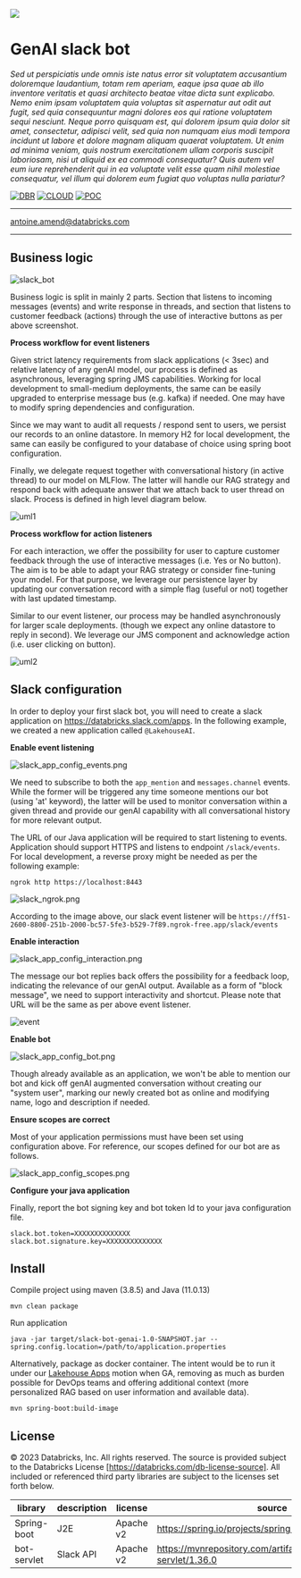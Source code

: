 <a href="https://www.databricks.com/solutions/accelerators"><img src='https://github.com/databricks-industry-solutions/.github/raw/main/profile/solacc_logo_wide.png'></img></a>

# GenAI slack bot

*Sed ut perspiciatis unde omnis iste natus error sit voluptatem accusantium doloremque laudantium, totam rem aperiam, 
eaque ipsa quae ab illo inventore veritatis et quasi architecto beatae vitae dicta sunt explicabo.
Nemo enim ipsam voluptatem quia voluptas sit aspernatur aut odit aut fugit, sed quia consequuntur magni dolores 
eos qui ratione voluptatem sequi nesciunt. Neque porro quisquam est, qui dolorem ipsum quia dolor sit amet, 
consectetur, adipisci velit, sed quia non numquam eius modi tempora incidunt ut labore et dolore magnam aliquam 
quaerat voluptatem. Ut enim ad minima veniam, quis nostrum exercitationem ullam corporis suscipit laboriosam, 
nisi ut aliquid ex ea commodi consequatur? Quis autem vel eum iure reprehenderit qui in ea voluptate velit esse 
quam nihil molestiae consequatur, vel illum qui dolorem eum fugiat quo voluptas nulla pariatur?*

[![DBR](https://img.shields.io/badge/DBR-14.2ML-red?logo=databricks&style=for-the-badge)](https://docs.databricks.com/release-notes/runtime/14.2ml.html)
[![CLOUD](https://img.shields.io/badge/CLOUD-ALL-blue?logo=googlecloud&style=for-the-badge)](https://databricks.com/try-databricks)
[![POC](https://img.shields.io/badge/POC-3_days-green?style=for-the-badge)](https://databricks.com/try-databricks)

___

<antoine.amend@databricks.com>

___

## Business logic

![slack_bot](images/slack_interaction.png)

Business logic is split in mainly 2 parts. 
Section that listens to incoming messages (events) and write response in threads, 
and section that listens to customer feedback (actions) through the use of interactive buttons as per above screenshot.

**Process workflow for event listeners**

Given strict latency requirements from slack applications (< 3sec) and relative latency of any genAI model, 
our process is defined as asynchronous, leveraging spring JMS capabilities. 
Working for local development to small-medium deployments, the same can be easily upgraded to enterprise message bus 
(e.g. kafka) if needed. One may have to modify spring dependencies and configuration.

Since we may want to audit all requests / respond sent to users, we persist our records to an online datastore.
In memory H2 for local development, the same can easily be configured to your database of choice using spring boot 
configuration.

Finally, we delegate request together with conversational history (in active thread) to our model on MLFlow. 
The latter will handle our RAG strategy and respond back with adequate answer that we attach
back to user thread on slack. Process is defined in high level diagram below.

![uml1](images/slack_uml_1.png)

**Process workflow for action listeners**

For each interaction, we offer the possibility for user to capture customer feedback through the use of 
interactive messages (i.e. Yes or No button). 
The aim is to be able to adapt your RAG strategy or consider fine-tuning your model.
For that purpose, we leverage our persistence layer by updating our conversation record
with a simple flag (useful or not) together with last updated timestamp.

Similar to our event listener, our process may be handled asynchronously for larger scale deployments.
(though we expect any online datastore to reply in second). 
We leverage our JMS component and acknowledge action (i.e. user clicking on button).

![uml2](images/slack_uml_2.png)


## Slack configuration

In order to deploy your first slack bot, you will need to create a slack
application on https://databricks.slack.com/apps. In the following example, we created a new application called
`@LakehouseAI`.

**Enable event listening**

![slack_app_config_events.png](images%2Fslack_app_config_events.png)

We need to subscribe to both the `app_mention` and `messages.channel` events. While the former will
be triggered any time someone mentions our bot (using 'at' keyword), the latter will be used to monitor
conversation within a given thread and provide our genAI capability with all conversational history for
more relevant output.

The URL of our Java application will be required to start listening to events. Application should support HTTPS and
listens to endpoint `/slack/events`. For local development, a reverse proxy might be needed as per the following example:

```shell
ngrok http https://localhost:8443
```

![slack_ngrok.png](images%2Fslack_ngrok.png)

According to the image above, our slack event listener will be
`https://ff51-2600-8800-251b-2000-bc57-5fe3-b529-7f89.ngrok-free.app/slack/events`

**Enable interaction**

![slack_app_config_interaction.png](images%2Fslack_app_config_interaction.png)

The message our bot replies back offers the possibility for a feedback loop,
indicating the relevance of our genAI output. Available as a form of "block message", we
need to support interactivity and shortcut. Please note that URL will be the same as per above event listener.

![event](images/slack_app_config_events.png)

**Enable bot**

![slack_app_config_bot.png](images%2Fslack_app_config_bot.png)

Though already available as an application, we won't be able to mention our bot and
kick off genAI augmented conversation without creating our "system user", 
marking our newly created bot as online and modifying name, logo and description if needed.

**Ensure scopes are correct**

Most of your application permissions must have been set using configuration above.
For reference, our scopes defined for our bot are as follows.

![slack_app_config_scopes.png](images%2Fslack_app_config_scopes.png)

**Configure your java application**

Finally, report the bot signing key and bot token Id to your java configuration file.

```properties
slack.bot.token=XXXXXXXXXXXXXX
slack.bot.signature.key=XXXXXXXXXXXXXX
```

## Install

Compile project using maven (3.8.5) and Java (11.0.13)

```shell
mvn clean package
```

Run application

```shell
java -jar target/slack-bot-genai-1.0-SNAPSHOT.jar --spring.config.location=/path/to/application.properties
```

Alternatively, package as docker container. The intent would be to run it under our 
[Lakehouse Apps](https://www.databricks.com/blog/introducing-lakehouse-apps) motion when GA, 
removing as much as burden possible for DevOps teams and offering additional context
(more personalized RAG based on user information and available data).

```shell
mvn spring-boot:build-image
```

## License

© 2023 Databricks, Inc. All rights reserved. The source is provided subject to the Databricks License
[https://databricks.com/db-license-source]. All included or referenced third party libraries are subject to the licenses
set forth below.

| library     | description         | license   | source                                     |
|-------------|---------------------|-----------|--------------------------------------------|
| Spring-boot | J2E                 | Apache v2 | https://spring.io/projects/spring-boot     |
| bot-servlet | Slack API           | Apache v2 | https://mvnrepository.com/artifact/com.slack.api/bolt-servlet/1.36.0        |

